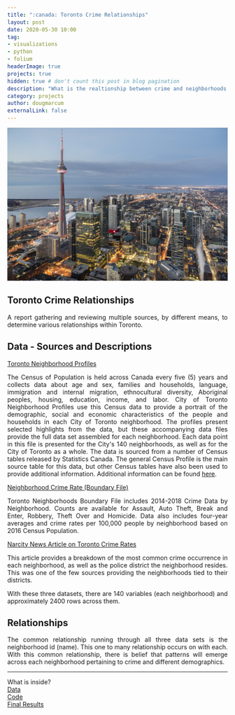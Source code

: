```yaml
---
title: ":canada: Toronto Crime Relationships"
layout: post
date: 2020-05-30 10:00
tag: 
- visualizations
- python
- folium
headerImage: true
projects: true
hidden: true # don't count this post in blog pagination
description: "What is the realtionship between crime and neighborhoods in Toronto"
category: projects
author: dougmarcum
externalLink: false
---
```


![Screenshot](/assets/images/toronto.jpg)

## Toronto Crime Relationships   

<p align="justify">A report gathering and reviewing multiple sources, by different means, to determine various relationships within Toronto.</p>  

## Data - Sources and Descriptions  

[Toronto Neighborhood Profiles](https://open.toronto.ca/dataset/neighbourhood-profiles/)  

<p align="justify">The Census of Population is held across Canada every five (5) years and collects data about age and sex, families and households, language, immigration and internal migration, ethnocultural diversity, Aboriginal peoples, housing, education, income, and labor. City of Toronto Neighborhood Profiles use this Census data to provide a portrait of the demographic, social and economic characteristics of the people and households in each City of Toronto neighborhood. The profiles present selected highlights from the data, but these accompanying data files provide the full data set assembled for each neighborhood. Each data point in this file is presented for the City's 140 neighborhoods, as well as for the City of Toronto as a whole. The data is sourced from a number of Census tables released by Statistics Canada. The general Census Profile is the main source table for this data, but other Census tables have also been used to provide additional information. Additional information can be found <a href='https://www.toronto.ca/city-government/data-research-maps/neighbourhoods-communities/neighbourhood-profiles/'>here</a>.</p>  

[Neighborhood Crime Rate (Boundary File)](https://data.torontopolice.on.ca/datasets/af500b5abb7240399853b35a2362d0c0_0?geometry=-80.685%2C43.542%2C-78.072%2C43.890)  

<p align="justify">Toronto Neighborhoods Boundary File includes 2014-2018 Crime Data by Neighborhood. Counts are available for Assault, Auto Theft, Break and Enter, Robbery, Theft Over and Homicide. Data also includes four-year averages and crime rates per 100,000 people by neighborhood based on 2016 Census Population.</p>  

[Narcity News Article on Toronto Crime Rates](https://www.narcity.com/ca/on/toronto/news/toronto-neighbourhoods-ranked-by-how-dangerous-they-are-right-now-based-on-2018-crime-rates)  
<p align="justify">This article provides a breakdown of the most common crime occurrence in each neighborhood, as well as the police district the neighborhood resides. This was one of the few sources providing the neighborhoods tied to their districts.</p>  

<p align="justify">With these three datasets, there are 140 variables (each neighborhood) and approximately 2400 rows across them.</p>  

## Relationships

<p align="justify">The common relationship running through all three data sets is the neighborhood id (name). This one to many relationship occurs on with each. With this common relationship, there is belief that patterns will emerge across each neighborhood pertaining to crime and different demographics.</p>  

---

What is inside?  
[Data](https://github.com/MarcumDoug/Toronto_Crime_Relationships/tree/master/Data)  
[Code](https://github.com/MarcumDoug/Toronto_Crime_Relationships/tree/master/Code)   
[Final Results](https://github.com/MarcumDoug/Toronto_Crime_Relationships/blob/master/Code/Marcum_Doug_Milestone_5.ipynb)
